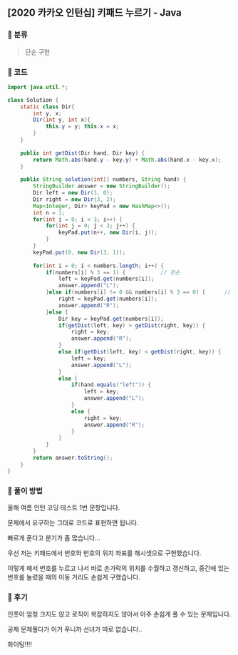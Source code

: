 ## [2020 카카오 인턴십] 키패드 누르기 - Java

###    :vibration_mode: ​분류

> 단순 구현



###  :vibration_mode: 코드

```java
import java.util.*;

class Solution {
    static class Dir{
		int y, x;
		Dir(int y, int x){
			this.y = y; this.x = x;
		}
	}
	
	public int getDist(Dir hand, Dir key) {
		return Math.abs(hand.y - key.y) + Math.abs(hand.x - key.x);
	}
	
	public String solution(int[] numbers, String hand) {
        StringBuilder answer = new StringBuilder();
        Dir left = new Dir(3, 0);
        Dir right = new Dir(3, 2);
        Map<Integer, Dir> keyPad = new HashMap<>();
        int n = 1;
        for(int i = 0; i < 3; i++) {
        	for(int j = 0; j < 3; j++) {
        		keyPad.put(n++, new Dir(i, j));
        	}
        }
        keyPad.put(0, new Dir(3, 1));
     
        for(int i = 0; i < numbers.length; i++) {
        	if(numbers[i] % 3 == 1) {			// 왼손
        		left = keyPad.get(numbers[i]);
        		answer.append("L");
        	}else if(numbers[i] != 0 && numbers[i] % 3 == 0) {		// 오른손
        		right = keyPad.get(numbers[i]);
        		answer.append("R");
        	}else {
        		Dir key = keyPad.get(numbers[i]);
        		if(getDist(left, key) > getDist(right, key)) {
        			right = key;
        			answer.append("R");
        		}
        		else if(getDist(left, key) < getDist(right, key)) {
        			left = key;
        			answer.append("L");
        		}
        		else {
        			if(hand.equals("left")) {
        				left = key;
        				answer.append("L");
        			}
        			else {
        				right = key;
        				answer.append("R");
        			}
        		}
        	}
        }
        return answer.toString();
    }
}
```



### :vibration_mode: 풀이 방법

 

올해 여름 인턴 코딩 테스트 1번 문항입니다.

문제에서 요구하는 그대로 코드로 표현하면 됩니다.



빠르게 푼다고 분기가 좀 많습니다...

 

우선 저는 키패드에서 번호와 번호의 위치 좌표를 해시셋으로 구현했습니다.

이렇게 해서 번호를 누르고 나서 바로 손가락의 위치를 수월하고 갱신하고, 중간에 있는 번호를 눌렀을 때의 이동 거리도 손쉽게 구했습니다.

###  :vibration_mode: 후기

인풋이 엄청 크지도 않고 로직이 복잡하지도 않아서 아주 손쉽게 풀 수 있는 문제입니다.

공채 문제풀다가 이거 푸니까 선녀가 따로 없습니다..



화이팅!!!!